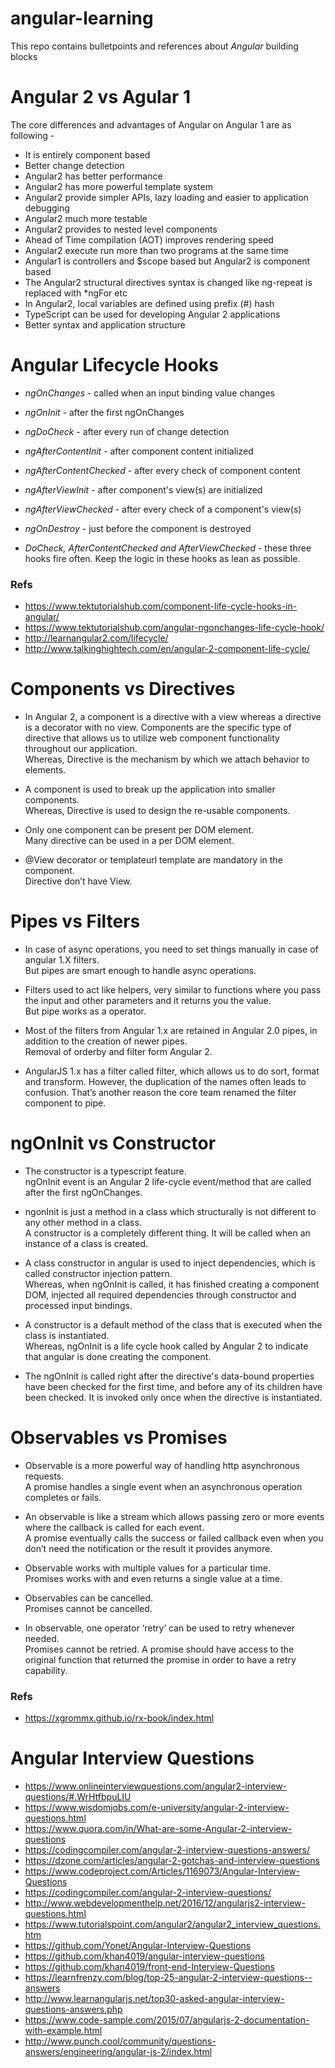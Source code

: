 # angular-learning
This repo contains bulletpoints and references about *Angular* building blocks

# Angular 2 vs Agular 1
The core differences and advantages of Angular on Angular 1 are as following - 
  - It is entirely component based
  - Better change detection
  - Angular2 has better performance
  - Angular2 has more powerful template system
  - Angular2 provide simpler APIs, lazy loading and easier to application debugging
  - Angular2 much more testable
  - Angular2 provides to nested level components
  - Ahead of Time compilation (AOT) improves rendering speed
  - Angular2 execute run more than two programs at the same time
  - Angular1 is controllers and $scope based but Angular2 is component based
  - The Angular2 structural directives syntax is changed like ng-repeat is replaced with \*ngFor etc
  - In Angular2, local variables are defined using prefix (#) hash
  - TypeScript can be used for developing Angular 2 applications
  - Better syntax and application structure

# Angular Lifecycle Hooks
- *ngOnChanges* -	called when an input binding value changes	
-	*ngOnInit* - after the first ngOnChanges		
-	*ngDoCheck* -	after	every	run	of change	detection	
-	*ngAfterContentInit* - after component content initialized	
-	*ngAfterContentChecked* -	after	every	check	of component content	
-	*ngAfterViewInit*	-	after	component's	view(s)	are	initialized	
-	*ngAfterViewChecked* - after every check of	a	component's	view(s)	
-	*ngOnDestroy*	-	just before	the	component	is destroyed

- *DoCheck, AfterContentChecked and AfterViewChecked* - these three hooks fire often. Keep the logic in these hooks as lean as possible.

### Refs
- https://www.tektutorialshub.com/component-life-cycle-hooks-in-angular/
- https://www.tektutorialshub.com/angular-ngonchanges-life-cycle-hook/
- http://learnangular2.com/lifecycle/
- http://www.talkinghightech.com/en/angular-2-component-life-cycle/

# Components vs Directives 
- In Angular 2, a component is a directive with a view whereas a directive is a decorator with no view. Components are the specific type of directive that allows us to utilize web component functionality throughout our application.  
Whereas, Directive is the mechanism by which we attach behavior to elements.

- A component is used to break up the application into smaller components.  
Whereas, Directive is used to design the re-usable components.

- Only one component can be present per DOM element.  
Many directive can be used in a per DOM element.

- @View decorator or templateurl template are mandatory in the component.  
Directive don’t have View.

# Pipes vs Filters
- In case of async operations, you need to set things manually in case of angular 1.X filters.  
But pipes are smart enough to handle async operations. 

- Filters used to act like helpers, very similar to functions where you pass the input and other parameters and it returns you the value.  
But pipe works as a operator.

- Most of the filters from Angular 1.x are retained in Angular 2.0 pipes, in addition to the creation of newer pipes.  
Removal of orderby and filter form Angular 2.

- AngularJS 1.x has a filter called filter, which allows us to do sort, format and transform. However, the duplication of the names often leads to confusion. That’s another reason the core team renamed the filter component to pipe.

# ngOnInit vs Constructor
- The constructor is a typescript feature.  
ngOnInit event is an Angular 2 life-cycle event/method that are called after the first ngOnChanges.

- ngonInit is just a method in a class which structurally is not different to any other method in a class.  
A constructor is a completely different thing. It will be called when an instance of a class is created.

- A class constructor in angular is used to inject dependencies, which is called constructor injection pattern.  
Whereas, when ngOnInit is called, it has finished creating a component DOM, injected all required dependencies through constructor and processed input bindings.

- A constructor is a default method of the class that is executed when the class is instantiated.  
Whereas, ngOnInit is a life cycle hook called by Angular 2 to indicate that angular is done creating the component.

- The ngOnInit is called right after the directive's data-bound properties have been checked for the first time, and before any of its children have been checked. It is invoked only once when the directive is instantiated.


# Observables vs Promises
- Observable is a more powerful way of handling http asynchronous requests.  
A promise handles a single event when an asynchronous operation completes or fails.

- An observable is like a stream which allows passing zero or more events where the callback is called for each event.  
A promise eventually calls the success or failed callback even when you don’t need the notification or the result it provides anymore.

- Observable works with multiple values for a particular time.  
Promises works with and even returns a single value at a time.

- Observables can be cancelled.  
Promises cannot be cancelled.

- In observable, one operator ‘retry’ can be used to retry whenever needed.  
Promises cannot be retried. A promise should have access to the original function that returned the promise in order to have a retry capability.

### Refs
- https://xgrommx.github.io/rx-book/index.html




# Angular Interview Questions
- https://www.onlineinterviewquestions.com/angular2-interview-questions/#.WrHtfbpuLIU
- https://www.wisdomjobs.com/e-university/angular-2-interview-questions.html
- https://www.quora.com/in/What-are-some-Angular-2-interview-questions
- https://codingcompiler.com/angular-2-interview-questions-answers/	
- https://dzone.com/articles/angular-2-gotchas-and-interview-questions
- https://www.codeproject.com/Articles/1169073/Angular-Interview-Questions
- https://codingcompiler.com/angular-2-interview-questions/
- http://www.webdevelopmenthelp.net/2016/12/angularjs2-interview-questions.html
- https://www.tutorialspoint.com/angular2/angular2_interview_questions.htm
- https://github.com/Yonet/Angular-Interview-Questions
- https://github.com/khan4019/angular-interview-questions
- https://github.com/khan4019/front-end-Interview-Questions
- https://learnfrenzy.com/blog/top-25-angular-2-interview-questions--answers
- http://www.learnangularjs.net/top30-asked-angular-interview-questions-answers.php
- https://www.code-sample.com/2015/07/angularjs-2-documentation-with-example.html
- http://www.punch.cool/community/questions-answers/engineering/angular-js-2/index.html
